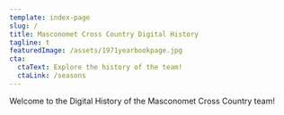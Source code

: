 ```yaml
---
template: index-page
slug: /
title: Masconomet Cross Country Digital History
tagline: t
featuredImage: /assets/1971yearbookpage.jpg
cta:
  ctaText: Explore the history of the team!
  ctaLink: /seasons
---
```

Welcome to the Digital History of the Masconomet Cross Country team!